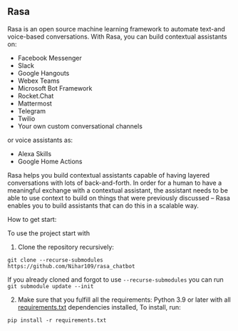 ## Rasa 

Rasa is an open source machine learning framework to automate text-and voice-based conversations. With Rasa, you can build contextual assistants on:
- Facebook Messenger
- Slack
- Google Hangouts
- Webex Teams
- Microsoft Bot Framework
- Rocket.Chat
- Mattermost
- Telegram
- Twilio
- Your own custom conversational channels

or voice assistants as:
- Alexa Skills
- Google Home Actions

Rasa helps you build contextual assistants capable of having layered conversations with
lots of back-and-forth. In order for a human to have a meaningful exchange with a contextual
assistant, the assistant needs to be able to use context to build on things that were previously
discussed – Rasa enables you to build assistants that can do this in a scalable way.

How to get start:

To use the project start with
1. Clone the repository recursively:

`git clone --recurse-submodules https://github.com/Nihar109/rasa_chatbot`

If you already cloned and forgot to use `--recurse-submodules` you can run `git submodule update --init`

2. Make sure that you fulfill all the requirements: Python 3.9 or later with all [requirements.txt](https://github.com/Nihar109/rasa_chatbot/requirements.txt) dependencies installed, To install, run:

`pip install -r requirements.txt`
